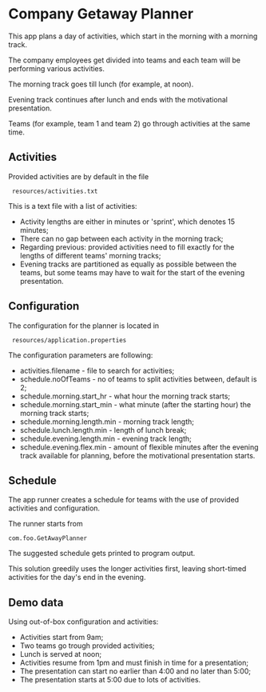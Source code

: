 # Company Getaway Planner

This app plans a day of activities, which start in the morning with a morning track.

The company employees get divided into teams and each team will be performing various activities.

The morning track goes till lunch (for example, at noon).

Evening track continues after lunch and ends with the motivational presentation.

Teams (for example, team 1 and team 2) go through activities at the same time.

## Activities

Provided activities are by default in the file 

     resources/activities.txt


This is a text file with a list of activities:
* Activity lengths are either in minutes or 'sprint', which denotes 15 minutes;
* There can no gap between each activity in the morning track;
* Regarding previous: provided activities need to fill exactly for the lengths of different teams' morning tracks;
* Evening tracks are partitioned as equally as possible between the teams, but some teams may have to wait for the start of the evening presentation. 

## Configuration

The configuration for the planner is located in 

     resources/application.properties

The configuration parameters are following:
* activities.filename - file to search for activities;
* schedule.noOfTeams - no of teams to split activities between, default is 2;
* schedule.morning.start_hr - what hour the morning track starts;
* schedule.morning.start_min - what minute (after the starting hour) the morning track starts;
* schedule.morning.length.min - morning track length;
* schedule.lunch.length.min - length of lunch break;
* schedule.evening.length.min - evening track length;
* schedule.evening.flex.min - amount of flexible minutes after the evening track available for planning, before the motivational presentation starts.

## Schedule

The app runner creates a schedule for teams with the use of provided activities and configuration.

The runner starts from

    com.foo.GetAwayPlanner

The suggested schedule gets printed to program output.

This solution greedily uses the longer activities first, leaving short-timed activities for the day's end in the evening.

## Demo data

Using out-of-box configuration and activities:
* Activities start from 9am;
* Two teams go trough provided activities;
* Lunch is served at noon;
* Activities resume from 1pm and must finish in time for a presentation;
* The presentation can start no earlier than 4:00 and no later than 5:00;
* The presentation starts at 5:00 due to lots of activities.
